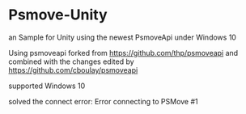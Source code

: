 # Psmove-Unity 
an Sample for Unity using the newest PsmoveApi under Windows 10

Using psmoveapi forked from https://github.com/thp/psmoveapi and combined with the changes edited by https://github.com/cboulay/psmoveapi

supported Windows 10 

solved the connect error: Error connecting to PSMove #1 
